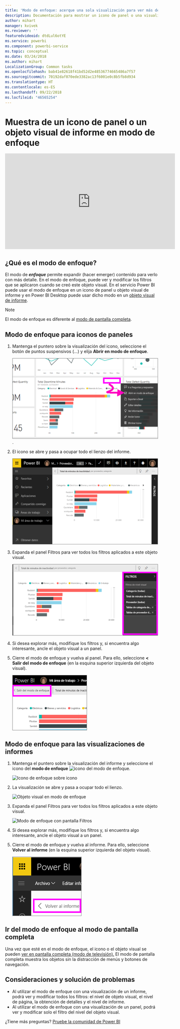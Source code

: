 ```yaml
---
title: 'Modo de enfoque: acerque una sola visualización para ver más detalles.'
description: Documentación para mostrar un icono de panel o una visualización de informe de Power BI en modo de enfoque, también conocido como elemento emergente.
author: mihart
manager: kvivek
ms.reviewer: ''
featuredvideoid: dtdLul6otYE
ms.service: powerbi
ms.component: powerbi-service
ms.topic: conceptual
ms.date: 03/24/2018
ms.author: mihart
LocalizationGroup: Common tasks
ms.openlocfilehash: bab41e82618f41bd52d2e48536774665486a7f57
ms.sourcegitcommit: 70192daf070ede3382ac13f6001e0c8b5fb8d934
ms.translationtype: HT
ms.contentlocale: es-ES
ms.lasthandoff: 09/22/2018
ms.locfileid: "46565254"
---
```

# <a name="display-a-dashboard-tile-or-report-visual-in-focus-mode"></a>Muestra de un icono de panel o un objeto visual de informe en modo de enfoque

<iframe width="560" height="315" src="https://www.youtube.com/embed/dtdLul6otYE" frameborder="0" allowfullscreen></iframe>


## <a name="what-is-focus-mode"></a>¿Qué es el modo de enfoque?

El modo de ***enfoque*** permite expandir (hacer emerger) contenido para verlo con más detalle.  En el modo de enfoque, puede ver y modificar los filtros que se aplicaron cuando se creó este objeto visual.  En el servicio Power BI puede usar el modo de enfoque en un icono de panel u objeto visual de informe y en Power BI Desktop puede usar dicho modo en un [objeto visual de informe](../desktop-report-view.md).

> [!NOTE]
> El modo de enfoque es diferente al [modo de pantalla completa](../service-fullscreen-mode.md).
> 


## <a name="focus-mode-for-dashboard-tiles"></a>Modo de enfoque para iconos de paneles

1. Mantenga el puntero sobre la visualización del icono, seleccione el botón de puntos suspensivos (...) y elija **Abrir en modo de enfoque**. 

    ![menú del botón de puntos suspensivos de icono](./media/end-user-focus/power-bi-dashboard-focus-mode.png).

2. El icono se abre y pasa a ocupar todo el lienzo del informe. 

   ![Icono que rellena el lienzo del informe](./media/end-user-focus/power-bi-tile-focus.png)

3. Expanda el panel Filtros para ver todos los filtros aplicados a este objeto visual.
   
   ![Modo de enfoque con panel Filtros](./media/end-user-focus/power-bi-focus-filters.png)

4. Si desea explorar más, modifique los filtros y, si encuentra algo interesante, ancle el objeto visual a un panel.

5. Cierre el modo de enfoque y vuelva al panel. Para ello, seleccione **< Salir del modo de enfoque** (en la esquina superior izquierda del objeto visual).
   
    ![Cierre del modo de enfoque](./media/end-user-focus/power-bi-tile-exit-focus.png)    


## <a name="focus-mode-for-report-visualizations"></a>Modo de enfoque para las visualizaciones de informes

1. Mantenga el puntero sobre la visualización del informe y seleccione el icono del **modo de enfoque** ![icono del modo de enfoque](./media/end-user-focus/pbi_popout.jpg).  
   
   ![Icono de enfoque sobre icono](./media/end-user-focus/power-bi-hover-focus.png)
2. La visualización se abre y pasa a ocupar todo el lienzo. 

   ![Objeto visual en modo de enfoque](./media/end-user-focus/power-bi-display-focus-newer2.png)
3. Expanda el panel Filtros para ver todos los filtros aplicados a este objeto visual.
   
   ![Modo de enfoque con pantalla Filtros](./media/end-user-focus/power-bi-display-focus-filters.png)
4. Si desea explorar más, modifique los filtros y, si encuentra algo interesante, ancle el objeto visual a un panel.   
5. Cierre el modo de enfoque y vuelva al informe. Para ello, seleccione **Volver al informe** (en la esquina superior izquierda del objeto visual). 
   
    ![Cierre del modo de enfoque](./media/end-user-focus/power-bi-exit-focus-report.png)  

## <a name="go-from-focus-mode-to-full-screen-mode"></a>Ir del modo de enfoque al modo de pantalla completa
Una vez que esté en el modo de enfoque, el icono o el objeto visual se pueden [ver en pantalla completa (modo de televisión).](../service-fullscreen-mode.md) El modo de pantalla completa muestra los objetos sin la distracción de menús y botones de navegación.

## <a name="considerations-and-troubleshooting"></a>Consideraciones y solución de problemas
* Al utilizar el modo de enfoque con una visualización de un informe, podrá ver y modificar todos los filtros: el nivel de objeto visual, el nivel de página, la obtención de detalles y el nivel de informe.    
* Al utilizar el modo de enfoque con una visualización de un panel, podrá ver y modificar solo el filtro del nivel del objeto visual.

¿Tiene más preguntas? [Pruebe la comunidad de Power BI](http://community.powerbi.com/)

